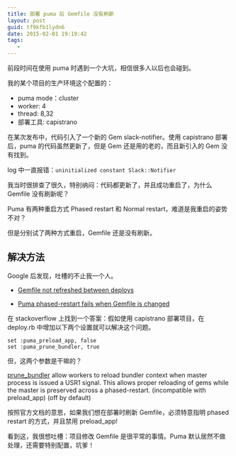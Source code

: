 ```yaml
---
title: 部署 puma 后 Gemfile 没有刷新
layout: post
guid: tf9kfb1lydn6
date: 2015-02-01 19:19:42
tags:
   - 
---
```


前段时间在使用 puma 时遇到一个大坑，相信很多人以后也会碰到。

我的某个项目的生产环境这个配置的：

* puma mode：cluster
* worker: 4
* thread: 8,32
* 部署工具: capistrano

在某次发布中，代码引入了一个新的 Gem slack-notifier。使用 capistrano 部署后，puma 的代码虽然更新了，但是 Gem 还是用的老的，而且新引入的 Gem 没有找到。

log 中一直报错：`uninitialized constant Slack::Notifier`

我当时很排查了很久，特别纳闷：代码都更新了，并且成功重启了，为什么 Gemfile 没有刷新呢？

Puma 有两种重启方式 Phased restart 和 Normal restart，难道是我重启的姿势不对？

但是分别试了两种方式重启，Gemfile 还是没有刷新。


## 解决方法

Google 后发现，吐槽的不止我一个人。


* [Gemfile not refreshed between deploys](https://github.com/puma/puma/issues/300)

* [Puma phased-restart fails when Gemfile is changed](http://stackoverflow.com/questions/22811784/puma-phased-restart-fails-when-gemfile-is-changed)



在 stackoverflow 上找到一个答案：假如使用 capistrano 部署项目，在 deploy.rb 中增加以下两个设置就可以解决这个问题。

    set :puma_preload_app, false
    set :puma_prune_bundler, true

但，这两个参数是干嘛的？


[prune_bundler](https://github.com/puma/puma/blob/master/examples/config.rb#L132) allow workers to reload bundler context when master process is issued a USR1 signal. This allows proper reloading of gems while the master is preserved across a phased-restart. (incompatible with preload_app) (off by default)


按照官方文档的意思，如果我们想在部署时刷新 Gemfile，必须特意指明 phased restart 的方式，并且禁用 preload_app!


看到这，我很想吐槽：项目修改 Gemfile 是很平常的事情。Puma 默认居然不做处理，还需要特别配置，坑爹！